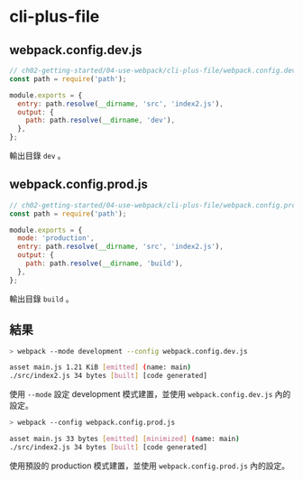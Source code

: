 # cli-plus-file

## webpack.config.dev.js

```js
// ch02-getting-started/04-use-webpack/cli-plus-file/webpack.config.dev.js
const path = require('path');

module.exports = {
  entry: path.resolve(__dirname, 'src', 'index2.js'),
  output: {
    path: path.resolve(__dirname, 'dev'),
  },
};
```

輸出目錄 `dev` 。

## webpack.config.prod.js

```js
// ch02-getting-started/04-use-webpack/cli-plus-file/webpack.config.prod.js
const path = require('path');

module.exports = {
  mode: 'production',
  entry: path.resolve(__dirname, 'src', 'index2.js'),
  output: {
    path: path.resolve(__dirname, 'build'),
  },
};
```

輸出目錄 `build` 。

## 結果

```bash
> webpack --mode development --config webpack.config.dev.js

asset main.js 1.21 KiB [emitted] (name: main)
./src/index2.js 34 bytes [built] [code generated]
```

使用 `--mode` 設定 development 模式建置，並使用 `webpack.config.dev.js` 內的設定。

```bash
> webpack --config webpack.config.prod.js

asset main.js 33 bytes [emitted] [minimized] (name: main)
./src/index2.js 34 bytes [built] [code generated]
```

使用預設的 production 模式建置，並使用 `webpack.config.prod.js` 內的設定。
